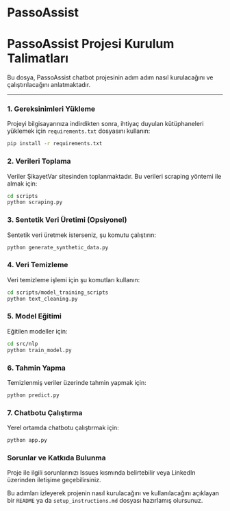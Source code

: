 
# PassoAssist
# PassoAssist Projesi Kurulum Talimatları

Bu dosya, PassoAssist chatbot projesinin adım adım nasıl kurulacağını ve çalıştırılacağını anlatmaktadır.

---

### 1. Gereksinimleri Yükleme

Projeyi bilgisayarınıza indirdikten sonra, ihtiyaç duyulan kütüphaneleri yüklemek için `requirements.txt` dosyasını kullanın:

```bash
pip install -r requirements.txt
```

### 2. Verileri Toplama
Veriler ŞikayetVar sitesinden toplanmaktadır. Bu verileri scraping yöntemi ile almak için:

```bash
cd scripts
python scraping.py
```

### 3. Sentetik Veri Üretimi (Opsiyonel)
Sentetik veri üretmek isterseniz, şu komutu çalıştırın:

```bash
python generate_synthetic_data.py
```

### 4. Veri Temizleme
Veri temizleme işlemi için şu komutları kullanın:

```bash
cd scripts/model_training_scripts
python text_cleaning.py
```

### 5. Model Eğitimi
Eğitilen modeller için:

```bash
cd src/nlp
python train_model.py
```

### 6. Tahmin Yapma
Temizlenmiş veriler üzerinde tahmin yapmak için:

```bash
python predict.py
```

### 7. Chatbotu Çalıştırma
Yerel ortamda chatbotu çalıştırmak için:

```bash
python app.py
```

### Sorunlar ve Katkıda Bulunma
Proje ile ilgili sorunlarınızı Issues kısmında belirtebilir veya LinkedIn üzerinden iletişime geçebilirsiniz.

Bu adımları izleyerek projenin nasıl kurulacağını ve kullanılacağını açıklayan bir `README` ya da `setup_instructions.md` dosyası hazırlamış olursunuz.






